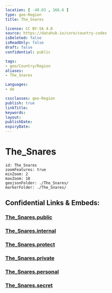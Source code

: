 ```yaml
---
location: [ -48.03 , 166.6 ] 
type: geo-Region
title: The_Snares

license: CC BY-SA 4.0
source: https://datahub.io/core/country-codes
isDeleted: false
isReadOnly: false
draft: false
confidential: public

tags:
- geo/Country/Region
aliases:
- The_Snares

Languages:
- de

cssclasses: geo-Region
publish: true
linkTitle: 
keywords: 
layout: 
publishDate: 
expiryDate: 
---
```


# The_Snares

```leaflet
id: The_Snares
zoomFeatures: true 
minZoom: 2 
maxZoom: 18
geojsonFolder: ./The_Snares/
markerFolder: ./The_Snares/
```


## Confidential Links & Embeds: 

### [The_Snares.public](/_public/\Earth\Continent\Australia\New_Zealand\Regions~New_ZealandThe_Snares.public.md) 

### [The_Snares.internal](/_internal/\Earth\Continent\Australia\New_Zealand\Regions~New_ZealandThe_Snares.internal.md) 

### [The_Snares.protect](/_protect/\Earth\Continent\Australia\New_Zealand\Regions~New_ZealandThe_Snares.protect.md) 

### [The_Snares.private](/_private/\Earth\Continent\Australia\New_Zealand\Regions~New_ZealandThe_Snares.private.md) 

### [The_Snares.personal](/_personal/\Earth\Continent\Australia\New_Zealand\Regions~New_ZealandThe_Snares.personal.md) 

### [The_Snares.secret](/_secret/\Earth\Continent\Australia\New_Zealand\Regions~New_ZealandThe_Snares.secret.md)

